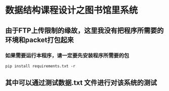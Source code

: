 # 数据结构课程设计之图书馆里系统
## 由于FTP上传限制的缘故，这里我没有把程序所需要的环境和packet打包起来
### 如果需要运行本程序，请一定要先安装程序所需要的包
```{py}
pip install requirements.txt -r
```

## 其中可以通过测试数据.txt 文件进行对该系统的测试

